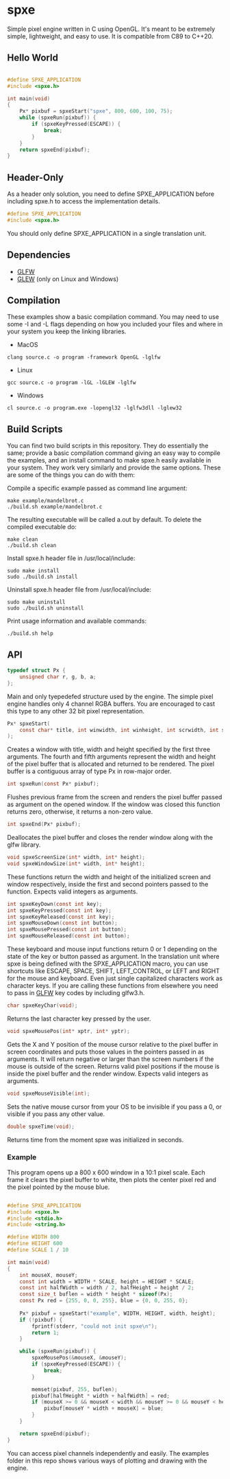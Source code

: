 # spxe

Simple pixel engine written in C using OpenGL. It's meant
to be extremely simple, lightweight, and easy to use. It
is compatible from C89 to C++20.

## Hello World
```C

#define SPXE_APPLICATION
#include <spxe.h>

int main(void)
{
    Px* pixbuf = spxeStart("spxe", 800, 600, 100, 75);
    while (spxeRun(pixbuf)) {
        if (spxeKeyPressed(ESCAPE)) {
            break;
        }
    }
    return spxeEnd(pixbuf);
}

```
## Header-Only

As a header only solution, you need to define 
SPXE_APPLICATION before including spxe.h to access the
implementation details. 

```C
#define SPXE_APPLICATION
#include <spxe.h>
```

You should only define SPXE_APPLICATION in a single
translation unit.

## Dependencies

* [GLFW](https://github.com/glfw/glfw)
* [GLEW](https://github.com/nigels-com/glew) (only on Linux and Windows)

## Compilation

These examples show a basic compilation command. You may need to use some -I and
-L flags depending on how you included your files and where in your system you 
keep the linking libraries.

* MacOS
```shell
clang source.c -o program -framework OpenGL -lglfw
```

* Linux
```shell
gcc source.c -o program -lGL -lGLEW -lglfw
```

* Windows
```shell
cl source.c -o program.exe -lopengl32 -lglfw3dll -lglew32
```

## Build Scripts

You can find two build scripts in this repository. They do essentially the
same; provide a basic compilation command giving an easy way to compile the
examples, and an install command to make spxe.h easily available in your system.
They work very similarly and provide the same options. These are some of the
things you can do with them:

Compile a specific example passed as command line argument:

```shell
make example/mandelbrot.c
./build.sh example/mandelbrot.c
```

The resulting executable will be called a.out by default. To delete the
compiled executable do:

```shell
make clean
./build.sh clean
```

Install spxe.h header file in /usr/local/include:

```shell
sudo make install
sudo ./build.sh install
```

Uninstall spxe.h header file from /usr/local/include:

```shell
sudo make uninstall
sudo ./build.sh uninstall
```

Print usage information and available commands:

```shell
./build.sh help
```

## API

```C
typedef struct Px {
    unsigned char r, g, b, a;
};
```
Main and only tyepedefed structure used by the engine. The simple pixel 
engine handles only 4 channel RGBA buffers. You are encouraged to cast this
type to any other 32 bit pixel representation. 

```C
Px* spxeStart(
    const char* title, int winwidth, int winheight, int scrwidth, int scrheight
);
```
Creates a window with title, width and height specified by the first three
arguments. The fourth and fifth arguments represent the width and height of 
the pixel buffer that is allocated and returned to be rendered. The pixel 
buffer is a contiguous array of type Px in row-major order.

```C
int spxeRun(const Px* pixbuf);
```
Flushes previous frame from the screen and renders the pixel buffer passed as
argument on the opened window. If the window was closed this function returns
zero, otherwise, it returns a non-zero value.

```C
int spxeEnd(Px* pixbuf);
```
Deallocates the pixel buffer and closes the render window along with the glfw
library.

```C
void spxeScreenSize(int* width, int* height);
void spxeWindowSize(int* width, int* height);
```
These functions return the width and height of the initialized screen and
window respectively, inside the first and second pointers passed to the
function. Expects valid integers as arguments.

```C
int spxeKeyDown(const int key);
int spxeKeyPressed(const int key);
int spxeKeyReleased(const int key);
int spxeMouseDown(const int button);
int spxeMousePressed(const int button);
int spxeMouseReleased(const int button);
```
These keyboard and mouse input functions return 0 or 1 depending on the state 
of the key or button passed as argument. In the translation unit where spxe 
is being defined with the SPXE_APPLICATION macro, you can use shortcuts 
like ESCAPE, SPACE, SHIFT, LEFT_CONTROL, or LEFT and RIGHT for the mouse and
keyboard. Even just single capitalized characters work as character keys.
If you are calling these functions from elsewhere you need to pass in
[GLFW](https://github.com/glfw/glfw) key codes by including glfw3.h.

```C
char spxeKeyChar(void);
```
Returns the last character key pressed by the user.

```C
void spxeMousePos(int* xptr, int* yptr);
```
Gets the X and Y position of the mouse cursor relative to the pixel buffer
in screen coordinates and puts those values in the pointers passed in as
arguments. It will return negative or larger than the screen 
numbers if the mouse is outside of the screen. Returns valid pixel positions 
if the mouse is inside the pixel buffer and the render window. Expects valid
integers as arguments.

```C
void spxeMouseVisible(int);
```
Sets the native mouse cursor from your OS to be invisible if you pass a 0, or 
visible if you pass any other value.

```C
double spxeTime(void);
```
Returns time from the moment spxe was initialized in seconds.

### Example

This program opens up a 800 x 600 window in a 10:1 pixel scale.
Each frame it clears the pixel buffer to white, then plots the
center pixel red and the pixel pointed by the mouse blue.

```C

#define SPXE_APPLICATION
#include <spxe.h>
#include <stdio.h>
#include <string.h>

#define WIDTH 800
#define HEIGHT 600
#define SCALE 1 / 10

int main(void)
{
    int mouseX, mouseY;
    const int width = WIDTH * SCALE, height = HEIGHT * SCALE;
    const int halfWidth = width / 2, halfHeight = height / 2;
    const size_t buflen = width * height * sizeof(Px);
    const Px red = {255, 0, 0, 255}, blue = {0, 0, 255, 0};
    
    Px* pixbuf = spxeStart("example", WIDTH, HEIGHT, width, height);
    if (!pixbuf) {
        fprintf(stderr, "could not init spxe\n");
        return 1;
    }

    while (spxeRun(pixbuf)) {
        spxeMousePos(&mouseX, &mouseY);
        if (spxeKeyPressed(ESCAPE)) {
            break;
        }

        memset(pixbuf, 255, buflen);
        pixbuf[halfHeight * width + halfWidth] = red;
        if (mouseX >= 0 && mouseX < width && mouseY >= 0 && mouseY < height) {
            pixbuf[mouseY * width + mouseX] = blue;
        }
    }

    return spxeEnd(pixbuf);
}

```

You can access pixel channels independently and easily. The examples folder in this repo
shows various ways of plotting and drawing with the engine.
